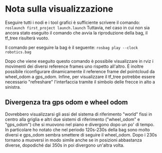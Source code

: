 # Nota sulla visualizzazione
Eseguire tutti i nodi e i tool grafici è sufficiente scrivere il comando:
`roslaunch first_project launch.launch`
Tuttavia, nel caso in cui non sia ancora stato eseguito il comando che avvia la riproduzione della bag, il tf_tree risulterà vuoto.

Il comando per eseguire la bag è il seguente:
`rosbag play --clock robotics.bag`

Dopo che viene eseguito questo comando è possibile visualizzare in rviz i movimenti dei diversi reference frames uno rispetto all'altro.
È inoltre possibile riconfigurare dinamicamente il reference frame del pointcloud da wheel_odom a gps_odom.
Infine, per visualizzare il tf_tree potrebbe essere necessario "refreshare" l'interfaccia tramite il simbolo delle frecce in alto a sinistra.

## Divergenza tra gps odom e wheel odom
Dovrebbero visualizzarsi gli assi del sistema di riferimento "world" fissi in centro alla griglia e altri due sistemi di riferimento
("wheel_odom" e "gps_odom") che si muovono nel piano e divergono dopo un po' di tempo.
In particolare ho notato che nel periodo 120s-230s della bag sono molto diversi e gps_odom sembra smettere di seguire il wheel_odom.
Dopo i 230s tornano a muoversi in modo simile anche se in posizioni abbastanza diverse, dopodiché dai 350s in poi divergono un'altra volta.
